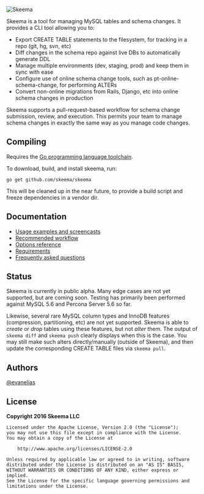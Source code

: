 ![Skeema](http://static.tumblr.com/e19ad579dbfc7ec2f4253b8b6f654cff/ztrnmrz/wEUo5xa6g/tumblr_static_e8shep5snfkgw0kso4kgso44g_640_v2.png)

Skeema is a tool for managing MySQL tables and schema changes. It provides a CLI tool allowing you to:

* Export CREATE TABLE statements to the filesystem, for tracking in a repo (git, hg, svn, etc)
* Diff changes in the schema repo against live DBs to automatically generate DDL
* Manage multiple environments (dev, staging, prod) and keep them in sync with ease
* Configure use of online schema change tools, such as pt-online-schema-change, for performing ALTERs
* Convert non-online migrations from Rails, Django, etc into online schema changes in production

Skeema supports a pull-request-based workflow for schema change submission, review, and execution. This permits your team to manage schema changes in exactly the same way as you manage code changes.

## Compiling

Requires the [Go programming language toolchain](https://golang.org/dl/).

To download, build, and install skeema, run:

`go get github.com/skeema/skeema`

This will be cleaned up in the near future, to provide a build script and freeze dependencies in a vendor dir.

## Documentation

* [Usage examples and screencasts](doc/examples.md)
* [Recommended workflow](doc/workflow.md)
* [Options reference](doc/options.md)
* [Requirements](doc/requirements.md)
* [Frequently asked questions](doc/faq.md)

## Status

Skeema is currently in public alpha. Many edge cases are not yet supported, but are coming soon. Testing has primarily been performed against MySQL 5.6 and Percona Server 5.6 so far.

Likewise, several rare MySQL column types and InnoDB features (compression, partitioning, etc) are not yet supported. Skeema is able to *create* or *drop* tables using these features, but not *alter* them. The output of `skeema diff` and `skeema push` clearly displays when this is the case. You may still make such alters directly/manually (outside of Skeema), and then update the corresponding CREATE TABLE files via `skeema pull`.

## Authors

[@evanelias](https://github.com/evanelias)

## License

**Copyright 2016 Skeema LLC**

```text
Licensed under the Apache License, Version 2.0 (the "License");
you may not use this file except in compliance with the License.
You may obtain a copy of the License at

    http://www.apache.org/licenses/LICENSE-2.0

Unless required by applicable law or agreed to in writing, software
distributed under the License is distributed on an "AS IS" BASIS,
WITHOUT WARRANTIES OR CONDITIONS OF ANY KIND, either express or implied.
See the License for the specific language governing permissions and
limitations under the License.
```


